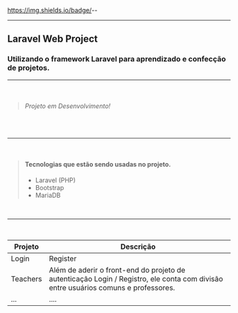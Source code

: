 https://img.shields.io/badge/<STATUS>-<Desenvolvimento>-<green>

___

## Laravel Web Project

### Utilizando o framework Laravel para aprendizado e confecção de projetos.

___

<br>

> ###### Projeto em Desenvolvimento!

<br>

___

<br>

> #### Tecnologias que estão sendo usadas no projeto.
>
> - Laravel (PHP)
> - Bootstrap
> - MariaDB

<br>

___

<br>

| Projeto | Descrição |
| ----------- | ----------- |
| Login | Register | Projeto simples ao qual realiza login e registro no banco de dados. Com front-end embutido. |
| Teachers | Além de aderir o front-end do projeto de autenticação Login / Registro, ele conta com divisão entre usuários comuns e professores. | 
| ... | .... | 